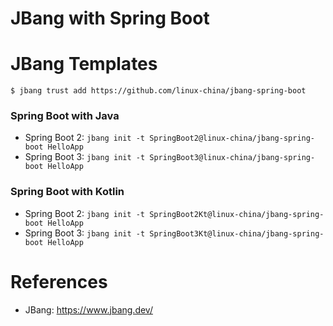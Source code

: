 JBang with Spring Boot
===================================
          

# JBang Templates
   
```
$ jbang trust add https://github.com/linux-china/jbang-spring-boot
```
      
### Spring Boot with Java 

* Spring Boot 2: `jbang init -t SpringBoot2@linux-china/jbang-spring-boot HelloApp`
* Spring Boot 3: `jbang init -t SpringBoot3@linux-china/jbang-spring-boot HelloApp`

### Spring Boot with Kotlin 

* Spring Boot 2: `jbang init -t SpringBoot2Kt@linux-china/jbang-spring-boot HelloApp`
* Spring Boot 3: `jbang init -t SpringBoot3Kt@linux-china/jbang-spring-boot HelloApp`

# References

* JBang: https://www.jbang.dev/ 